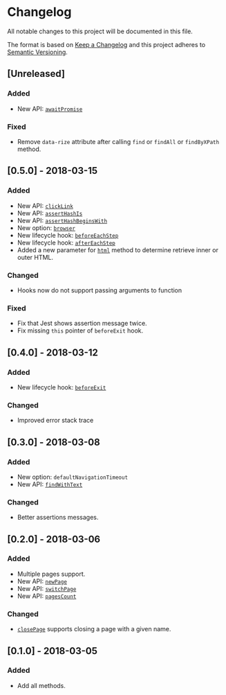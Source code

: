 # Changelog
All notable changes to this project will be documented in this file.

The format is based on [Keep a Changelog](http://keepachangelog.com/en/1.0.0/)
and this project adheres to [Semantic Versioning](http://semver.org/spec/v2.0.0.html).

## [Unreleased]
### Added
- New API: [`awaitPromise`](https://rize.js.org/api/classes/_index_.rize.html#awaitpromise)
### Fixed
- Remove `data-rize` attribute after calling `find` or `findAll` or `findByXPath` method.

## [0.5.0] - 2018-03-15
### Added
- New API: [`clickLink`](https://rize.js.org/api/classes/_index_.rize.html#clicklink)
- New API: [`assertHashIs`](https://rize.js.org/api/classes/_index_.rize.html#asserthashis)
- New API: [`assertHashBeginsWith`](https://rize.js.org/api/classes/_index_.rize.html#asserthashbeginswith)
- New option: [`browser`](https://rize.js.org/api/interfaces/_index_.rizeoptions.html#browser)
- New lifecycle hook: [`beforeEachStep`](https://rize.js.org/api/interfaces/_index_.rizeoptions.html#beforeeachstep)
- New lifecycle hook: [`afterEachStep`](https://rize.js.org/api/interfaces/_index_.rizeoptions.html#aftereachstep)
- Added a new parameter for [`html`](https://rize.js.org/api/classes/_index_.rize.html#html) method to determine retrieve inner or outer HTML.
### Changed
- Hooks now do not support passing arguments to function
### Fixed
- Fix that Jest shows assertion message twice.
- Fix missing `this` pointer of `beforeExit` hook.

## [0.4.0] - 2018-03-12
### Added
- New lifecycle hook: [`beforeExit`](https://rize.js.org/api/interfaces/_index_.rizeoptions.html#beforeexit)
### Changed
- Improved error stack trace

## [0.3.0] - 2018-03-08
### Added
- New option: `defaultNavigationTimeout`
- New API: [`findWithText`](https://rize.js.org/api/classes/_index_.rize.html#findwithtext)
### Changed
- Better assertions messages.

## [0.2.0] - 2018-03-06
### Added
- Multiple pages support.
- New API: [`newPage`](https://rize.js.org/api/classes/_index_.rize.html#newpage)
- New API: [`switchPage`](https://rize.js.org/api/classes/_index_.rize.html#switchpage)
- New API: [`pagesCount`](https://rize.js.org/api/classes/_index_.rize.html#pagescount)
### Changed
- [`closePage`](https://rize.js.org/api/classes/_index_.rize.html#closepage) supports closing a page with a given name.

## [0.1.0] - 2018-03-05
### Added
- Add all methods.
